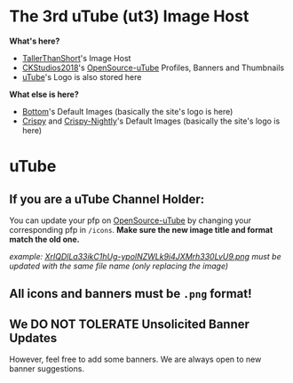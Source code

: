 # The 3rd uTube (ut3) Image Host
**What's here?**

- [TallerThanShort](https://github.com/TallerThanShort)'s Image Host
- [CKStudios2018](https://github.com/CKStudios2018)'s [OpenSource-uTube](https://ckstudios2018.github.io/OpenSource-uTube/) Profiles, Banners and Thumbnails
- [uTube](https://common-codes.github.io/uTube)'s Logo is also stored here

**What else is here?**

- [Bottom](https://TallerThanShort.github.io/bottombots)'s Default Images (basically the site's logo is here)
- [Crispy](https://crispychat.tech) and [Crispy-Nightly](https://nightly.crispychat.tech/)'s Default Images (basically the site's logo is here)

# uTube
## **If you are a uTube Channel Holder:**

You can update your pfp on [OpenSource-uTube](https://common-codes.github.io/uTube/) by changing your corresponding pfp in `/icons`. **Make sure the new image title and format match the old one.**

_example: [XrIQDlLa33ikC1hUg-ypolNZWLk9i4JXMrh330LvU9.png](https://TallerThanShort.github.io/ut3.ggpht/icons/XrIQDlLa33ikC1hUg-ypolNZWLk9i4JXMrh330LvU9.png) must be updated with the same file name (only replacing the image)_

## All icons and banners **must be** `.png` format!
## We DO NOT TOLERATE Unsolicited Banner Updates
However, feel free to add some banners. We are always open to new banner suggestions.

